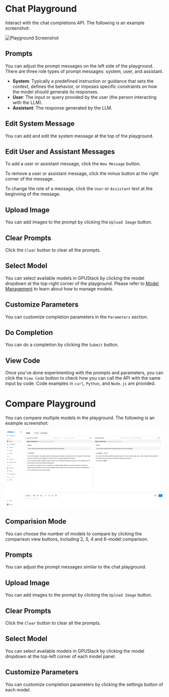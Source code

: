 # Chat Playground

Interact with the chat completions API. The following is an example screenshot:

![Playground Screenshot](../../assets/playground-screenshot.png)

## Prompts

You can adjust the prompt messages on the left side of the playground. There are three role types of prompt messages: system, user, and assistant.

- **System**: Typically a predefined instruction or guidance that sets the context, defines the behavior, or imposes specific constraints on how the model should generate its responses.
- **User**: The input or query provided by the user (the person interacting with the LLM).
- **Assistant**: The response generated by the LLM.

## Edit System Message

You can add and edit the system message at the top of the playground.

## Edit User and Assistant Messages

To add a user or assistant message, click the `New Message` button.

To remove a user or assistant message, click the minus button at the right corner of the message.

To change the role of a message, click the `User` or `Assistant` text at the beginning of the message.

## Upload Image

You can add images to the prompt by clicking the `Upload Image` button.

## Clear Prompts

Click the `Clear` button to clear all the prompts.

## Select Model

You can select available models in GPUStack by clicking the model dropdown at the top-right corner of the playground. Please refer to [Model Management](./model-management.md) to learn about how to manage models.

## Customize Parameters

You can customize completion parameters in the `Parameters` section.

## Do Completion

You can do a completion by clicking the `Submit` button.

## View Code

Once you've done experimenting with the prompts and parameters, you can click the `View Code` button to check how you can call the API with the same input by code. Code examples in `curl`, `Python`, and `Node.js` are provided.

# Compare Playground

You can compare multiple models in the playground. The following is an example screenshot:

![Compare Playground Screenshot](../../assets/compare-playground-screenshot.png)

## Comparision Mode

You can choose the number of models to compare by clicking the comparison view buttons, including 2, 3, 4 and 6-model comparison.

## Prompts

You can adjust the prompt messages similar to the chat playground.

## Upload Image

You can add images to the prompt by clicking the `Upload Image` button.

## Clear Prompts

Click the `Clear` button to clear all the prompts.

## Select Model

You can select available models in GPUStack by clicking the model dropdown at the top-left corner of each model panel.

## Customize Parameters

You can customize completion parameters by clicking the settings button of each model.
